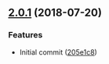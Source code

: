 <a name="2.0.1"></a>
## [2.0.1](https://github.com/gctools-outilsgc/gctools-components/compare/@gctools-components/i18n-translation-webpack-plugin@2.0.1...@gctools-components/i18n-translation-webpack-plugin@2.0.1) (2018-07-20)


### Features

* Initial commit ([205e1c8](https://github.com/gctools-outilsgc/gctools-components/commit/205e1c8))



